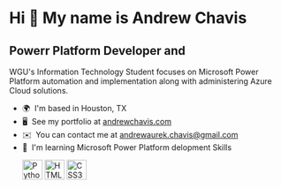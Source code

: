 Hi 👋 My name is Andrew Chavis
==============================

Powerr Platform Developer and
-----------------------------

WGU's Information Technology Student focuses on Microsoft Power Platform automation and implementation along with administering Azure Cloud solutions.

*   🌍  I'm based in Houston, TX
*   🖥️  See my portfolio at [andrewchavis.com](http://andrewchavis.simple.ink/)
*   ✉️  You can contact me at [andrewaurek.chavis@gmail.com](mailto:andrewaurek.chavis@gmail.com)
*   🧠  I'm learning Microsoft Power Platform delopment Skills<p align="left">
                                <a href="https://www.python.org/" target="_blank" rel="noreferrer"><img src="https://raw.githubusercontent.com/danielcranney/readme-generator/main/public/icons/skills/python-colored.svg" width="36" height="36" alt="Python" /></a>
                                <a href="https://developer.mozilla.org/en-US/docs/Glossary/HTML5" target="_blank" rel="noreferrer"><img src="https://raw.githubusercontent.com/danielcranney/readme-generator/main/public/icons/skills/html5-colored.svg" width="36" height="36" alt="HTML5" /></a>
                                <a href="https://www.w3.org/TR/CSS/#css" target="_blank" rel="noreferrer"><img src="https://raw.githubusercontent.com/danielcranney/readme-generator/main/public/icons/skills/css3-colored.svg" width="36" height="36" alt="CSS3" /></a>
                    </p>
                    
                 
